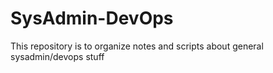 # SysAdmin-DevOps
This repository is to organize notes and scripts about general sysadmin/devops stuff
